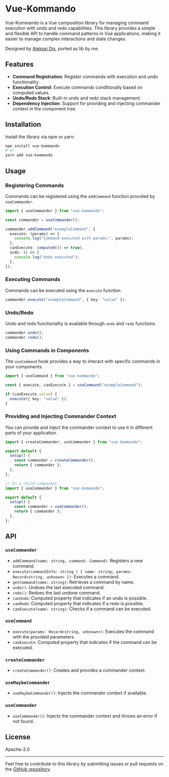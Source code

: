 # Vue-Kommando

Vue-Kommando is a Vue composition library for managing command execution with undo and redo capabilities. This library provides a simple and flexible API to handle command patterns in Vue applications, making it easier to manage complex interactions and state changes.

Designed by [Aleksej Dix](https://github.com/AleksejDix), ported as lib by me.

## Features

- **Command Registration**: Register commands with execution and undo functionality.
- **Execution Control**: Execute commands conditionally based on computed values.
- **Undo/Redo Stack**: Built-in undo and redo stack management.
- **Dependency Injection**: Support for providing and injecting commander context in the component tree.

## Installation

Install the library via npm or yarn:

```bash
npm install vue-kommando
# or
yarn add vue-kommando
```

## Usage

### Registering Commands

Commands can be registered using the `addCommand` function provided by `useCommander`.

```typescript
import { useCommander } from "vue-kommando";

const commander = useCommander();

commander.addCommand("exampleCommand", {
  execute: (params) => {
    console.log("Command executed with params:", params);
  },
  canExecute: computed(() => true),
  undo: () => {
    console.log("Undo executed");
  },
});
```

### Executing Commands

Commands can be executed using the `execute` function.

```typescript
commander.execute("exampleCommand", { key: "value" });
```

### Undo/Redo

Undo and redo functionality is available through `undo` and `redo` functions.

```typescript
commander.undo();
commander.redo();
```

### Using Commands in Components

The `useCommand` hook provides a way to interact with specific commands in your components.

```typescript
import { useCommand } from "vue-kommando";

const { execute, canExecute } = useCommand("exampleCommand");

if (canExecute.value) {
  execute({ key: "value" });
}
```

### Providing and Injecting Commander Context

You can provide and inject the commander context to use it in different parts of your application.

```typescript
import { createCommander, useCommander } from "vue-kommando";

export default {
  setup() {
    const commander = createCommander();
    return { commander };
  },
};

// In a child component
import { useCommander } from "vue-kommando";

export default {
  setup() {
    const commander = useCommander();
    return { commander };
  },
};
```

## API

### `useCommander`

- `addCommand(name: string, command: Command)`: Registers a new command.
- `execute(commandInfo: string | { name: string; params: Record<string, unknown> })`: Executes a command.
- `getCommand(name: string)`: Retrieves a command by name.
- `undo()`: Undoes the last executed command.
- `redo()`: Redoes the last undone command.
- `canUndo`: Computed property that indicates if an undo is possible.
- `canRedo`: Computed property that indicates if a redo is possible.
- `canExecute(name: string)`: Checks if a command can be executed.

### `useCommand`

- `execute(params: Record<string, unknown>)`: Executes the command with the provided parameters.
- `canExecute`: Computed property that indicates if the command can be executed.

### `createCommander`

- `createCommander()`: Creates and provides a commander context.

### `useMaybeCommander`

- `useMaybeCommander()`: Injects the commander context if available.

### `useCommander`

- `useCommander()`: Injects the commander context and throws an error if not found.

## License

Apache-2.0

---

Feel free to contribute to this library by submitting issues or pull requests on the [GitHub repository](https://github.com/your-repo/vue-kommando).
